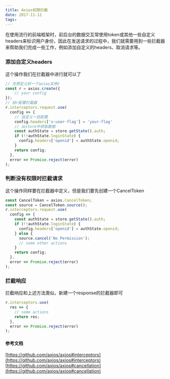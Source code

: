 ```yaml
---
title: Axios权限拦截
date: 2017-11-12
tags:
---
```


在使用流行的前端框架时，前后台的数据交互常使用token或其他一些自定义headers来标识用户身份，因此在发送请求的过程中，我们就需要用到一些拦截器来帮助我们完成一些工作，例如添加自定义的headers、取消请求等。

### 添加自定义headers

这个操作我们在拦截器中进行就可以了

```js
// 先预定义好一个axios实例r
const r = axios.create({
    // your config
});
// 给r配置拦截器
r.interceptors.request.use(
  config => {
    // 自定义一些配置
    config.headers['x-user-flag'] = 'your-flag'
    // 从store中获取数据
    const authState = store.getState().auth;
    if (!!authState.loginState) {
      config.headers['openid'] = authState.openid;
    } 
    return config;
  },
  error => Promise.reject(error)
);
```

### 判断没有权限时拦截请求

这个操作同样要在拦截器中定义，但是我们要先创建一个CancelToken
```js
const CancelToken = axios.CancelToken;
const source = CancelToken.source();
r.interceptors.request.use(
  config => {
    const authState = store.getState().auth;
    if (!!authState.loginState) {
      config.headers['openid'] = authState.openid;
    } else {
      source.cancel('No Permission');
      // some other actions
    }
    return config;
  },
  error => Promise.reject(error)
);
```

### 拦截响应

拦截响应和上述方法类似，新建一个response的拦截器即可

```js
r.interceptors.use(
  res => {
    // some actions
    return res;
  },
  error => Promise.reject(error)
);
```

#### 参考文档

[https://github.com/axios/axios#interceptors](https://github.com/axios/axios#interceptors)
[https://github.com/axios/axios#cancellation](https://github.com/axios/axios#cancellation)